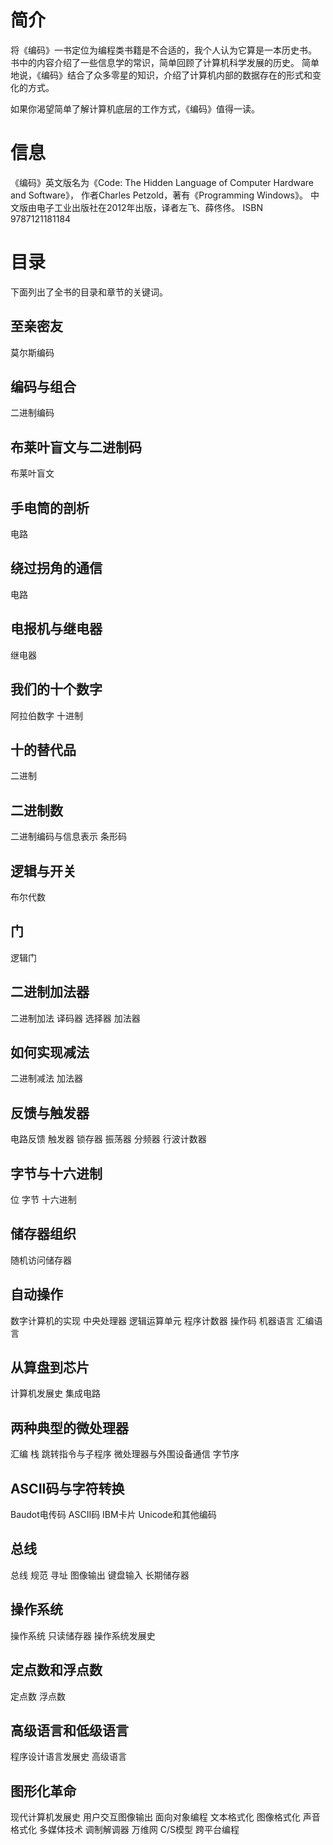 # 简介

将《编码》一书定位为编程类书籍是不合适的，我个人认为它算是一本历史书。
书中的内容介绍了一些信息学的常识，简单回顾了计算机科学发展的历史。
简单地说，《编码》结合了众多零星的知识，介绍了计算机内部的数据存在的形式和变化的方式。

如果你渴望简单了解计算机底层的工作方式，《编码》值得一读。

# 信息

《编码》英文版名为《Code: The Hidden Language of Computer Hardware and Software》，
作者Charles Petzold，著有《Programming Windows》。
中文版由电子工业出版社在2012年出版，译者左飞、薛佟佟。
ISBN 9787121181184

# 目录

下面列出了全书的目录和章节的关键词。

## 至亲密友

莫尔斯编码

## 编码与组合

二进制编码

## 布莱叶盲文与二进制码

布莱叶盲文

## 手电筒的剖析

电路

## 绕过拐角的通信

电路

## 电报机与继电器

继电器

## 我们的十个数字

阿拉伯数字 十进制

## 十的替代品

二进制

## 二进制数

二进制编码与信息表示 条形码

## 逻辑与开关

布尔代数

## 门

逻辑门

## 二进制加法器

二进制加法 译码器 选择器 加法器

## 如何实现减法

二进制减法 加法器

## 反馈与触发器

电路反馈 触发器 锁存器 振荡器 分频器 行波计数器

## 字节与十六进制

位 字节 十六进制

## 储存器组织

随机访问储存器

## 自动操作

数字计算机的实现 中央处理器 逻辑运算单元 程序计数器 操作码 机器语言 汇编语言

## 从算盘到芯片

计算机发展史 集成电路

## 两种典型的微处理器

汇编 栈 跳转指令与子程序 微处理器与外围设备通信 字节序

## ASCII码与字符转换

Baudot电传码 ASCII码 IBM卡片 Unicode和其他编码

## 总线

总线 规范 寻址 图像输出 键盘输入 长期储存器

## 操作系统

操作系统 只读储存器 操作系统发展史

## 定点数和浮点数

定点数 浮点数

## 高级语言和低级语言

程序设计语言发展史 高级语言

## 图形化革命

现代计算机发展史 用户交互图像输出 面向对象编程 文本格式化 图像格式化 声音格式化 多媒体技术 调制解调器 万维网 C/S模型 跨平台编程
